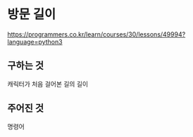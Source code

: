 # 방문 길이
https://programmers.co.kr/learn/courses/30/lessons/49994?language=python3
## 구하는 것
캐릭터가 처음 걸어본 길의 길이
## 주어진 것
명령어